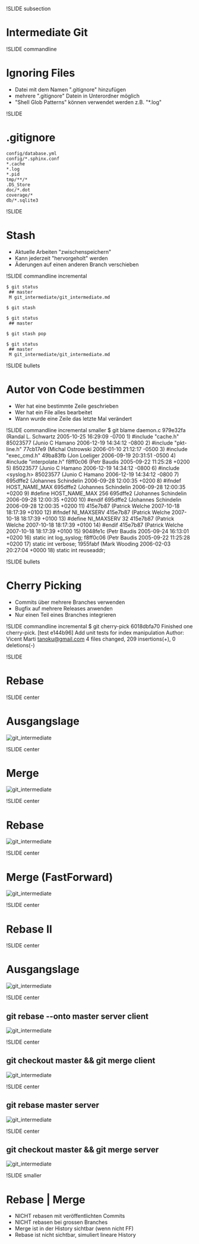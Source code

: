 !SLIDE subsection
# Intermediate Git #

!SLIDE commandline
# Ignoring Files #

* Datei mit dem Namen ".gitignore" hinzufügen
* mehrere ".gitignore" Datein in Unterordner möglich
* "Shell Glob Patterns" können verwendet werden z.B. "*.log"

!SLIDE
# .gitignore #

    config/database.yml
    config/*.sphinx.conf
    *.cache
    *.log
    *.pid
    tmp/**/*
    .DS_Store
    doc/*.dot
    coverage/*
    db/*.sqlite3

!SLIDE
# Stash #

* Aktuelle Arbeiten "zwischenspeichern"
* Kann jederzeit "hervorgeholt" werden
* Äderungen auf einen anderen Branch verschieben

!SLIDE commandline incremental

    $ git status
     ## master
     M git_intermediate/git_intermediate.md

    $ git stash

    $ git status
     ## master

    $ git stash pop

    $ git status
     ## master
     M git_intermediate/git_intermediate.md

!SLIDE bullets
# Autor von Code bestimmen #

* Wer hat eine bestimmte Zeile geschrieben
* Wer hat ein File alles bearbeitet
* Wann wurde eine Zeile das letzte Mal verändert

!SLIDE commandline incremental smaller
    $ git blame daemon.c
    979e32fa (Randal L. Schwartz      2005-10-25 16:29:09 -0700    1) #include "cache.h"
    85023577 (Junio C Hamano          2006-12-19 14:34:12 -0800    2) #include "pkt-line.h"
    77cb17e9 (Michal Ostrowski        2006-01-10 21:12:17 -0500    3) #include "exec_cmd.h"
    49ba83fb (Jon Loeliger            2006-09-19 20:31:51 -0500    4) #include "interpolate.h"
    f8ff0c06 (Petr Baudis             2005-09-22 11:25:28 +0200    5)
    85023577 (Junio C Hamano          2006-12-19 14:34:12 -0800    6) #include <syslog.h>
    85023577 (Junio C Hamano          2006-12-19 14:34:12 -0800    7)
    695dffe2 (Johannes Schindelin     2006-09-28 12:00:35 +0200    8) #ifndef HOST_NAME_MAX
    695dffe2 (Johannes Schindelin     2006-09-28 12:00:35 +0200    9) #define HOST_NAME_MAX 256
    695dffe2 (Johannes Schindelin     2006-09-28 12:00:35 +0200   10) #endif
    695dffe2 (Johannes Schindelin     2006-09-28 12:00:35 +0200   11)
    415e7b87 (Patrick Welche          2007-10-18 18:17:39 +0100   12) #ifndef NI_MAXSERV
    415e7b87 (Patrick Welche          2007-10-18 18:17:39 +0100   13) #define NI_MAXSERV 32
    415e7b87 (Patrick Welche          2007-10-18 18:17:39 +0100   14) #endif
    415e7b87 (Patrick Welche          2007-10-18 18:17:39 +0100   15)
    9048fe1c (Petr Baudis             2005-09-24 16:13:01 +0200   16) static int log_syslog;
    f8ff0c06 (Petr Baudis             2005-09-22 11:25:28 +0200   17) static int verbose;
    1955fabf (Mark Wooding            2006-02-03 20:27:04 +0000   18) static int reuseaddr;

!SLIDE bullets
# Cherry Picking #

* Commits über mehrere Branches verwenden
* Bugfix auf mehrere Releases anwenden
* Nur einen Teil eines Branches integrieren

!SLIDE commandline incremental
    $ git cherry-pick 6018dbfa70
    Finished one cherry-pick.
    [test e144b96] Add unit tests for index manipulation
     Author: Vicent Marti <tanoku@gmail.com>
     4 files changed, 209 insertions(+), 0 deletions(-)

!SLIDE
# Rebase #

!SLIDE center
# Ausgangslage #
![git_intermediate](rebase-0.png)

!SLIDE center
# Merge #
![git_intermediate](rebase-1.png)

!SLIDE center
# Rebase #
![git_intermediate](rebase-2.png)

!SLIDE center
# Merge (FastForward) #
![git_intermediate](rebase-3.png)

!SLIDE center
# Rebase II #

!SLIDE center
# Ausgangslage #
![git_intermediate](rebase2-0.png)

!SLIDE center
## git rebase --onto master server client ##
![git_intermediate](rebase2-1.png)

!SLIDE center
## git checkout master && git merge client ##
![git_intermediate](rebase2-2.png)

!SLIDE center
## git rebase master server ##
![git_intermediate](rebase2-3.png)

!SLIDE center
## git checkout master && git merge server ##
![git_intermediate](rebase2-4.png)


!SLIDE smaller
# Rebase | Merge #

* NICHT rebasen mit veröffentlichten Commits
* NICHT rebasen bei grossen Branches
* Merge ist in der History sichtbar (wenn nicht FF)
* Rebase ist nicht sichtbar, simuliert lineare History
